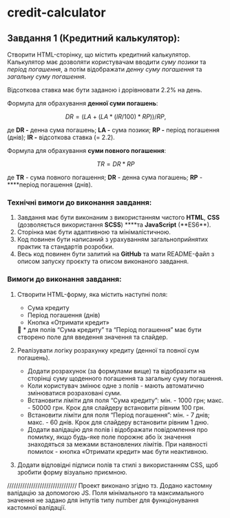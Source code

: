 # credit-calculator

## Завдання 1 (Кредитний калькулятор):

Створити HTML-сторінку, що містить кредитний калькулятор. Калькулятор має дозволяти користувачам вводити _суму позики_ та _період погашення_, а потім відображати _денну суму погашення_ та _загальну суму погашення_.

Відсоткова ставка має бути заданою і дорівнювати 2.2% на день.

Формула для обрахування **денної суми погашень**:

$$
DR = (LA + (LA * (IR / 100) * RP)) / RP,
$$

де **DR -** денна сума погашень; **LA -** сума позики; **RP -** період погашення (днів); **IR -** відсоткова ставка (= 2.2).

Формула для обрахування **суми повного погашення**:

$$
TR = DR * RP
$$

де **TR** - сума повного погашення; **DR** - денна сума погашень; **RP** - \*\*\*\*період погашення (днів).

### Технічні вимоги до виконання завдання:

1. Завдання має бути виконаним з використанням чистого **HTML**, **CSS** (дозволяється використання **SCSS**) \***\*та **JavaScript** (**ES6\*\*).
2. Сторінка має бути адаптивною та мінімалістичною.
3. Код повинен бути написаний з урахуванням загальноприйнятих практик та стандартів розробки.
4. Весь код повинен бути залитий на **GitHub** та мати README-файл з описом запуску проєкту та описом виконаного завдання.

### Вимоги до виконання завдання:

1. Створити HTML-форму, яка містить наступні поля:

   - Сума кредиту
   - Період погашення (днів)
   - Кнопка «Отримати кредит»

   <aside>
   📌 * для полів “Сума кредиту” та “Період погашення” має бути створено поле для введення значення та слайдер.

   </aside>

2. Реалізувати логіку розрахунку кредиту (денної та повної сум погашень).
   - Додати розрахунок (за формулами вище) та відобразити на сторінці суму щоденного погашення та загальну суму погашення.
   - Коли користувач змінює одне з полів - мають автоматично змінюватися розраховані суми.
   - Встановити ліміти для поля “Сума кредиту”: мін. - 1000 грн; макс. - 50000 грн. Крок для слайдеру встановити рівним 100 грн.
   - Встановити ліміти для поля “Період погашення”: мін. - 7 днів; макс. - 60 днів. Крок для слайдеру встановити рівним 1 дню.
   - Додати валідацію для полів і відображати повідомлення про помилку, якщо будь-яке поле порожнє або їх значення знаходяться за межами встановлених лімітів. При наявності помилок - кнопка «Отримати кредит» має бути неактивною.
3. Додати відповідні підписи полів та стилі з використанням CSS, щоб зробити форму візуально приємною.

////////////////////////////////
Проект виконано згідно тз.
Додано кастомну валідацію за допомогою JS.
Поля мінімального та максимального значення не задано для інпутів типу number для функціонування кастомної валідації.
